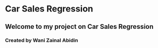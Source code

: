 # Car Sales Regression
## Welcome to my project on Car Sales Regression

### Created by Wani Zainal Abidin
